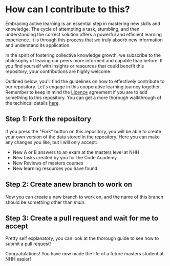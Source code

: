 # How can I contribute to this?

Embracing active learning is an essential step in mastering new skills and knowledge. The cycle of attempting a task, stumbling, and then understanding the correct solution offers a powerful and efficient learning experience. It is through this process that we truly absorb new information and understand its application.

In the spirit of fostering collective knowledge growth, we subscribe to the philosophy of leaving our peers more informed and capable than before. If you find yourself with insights or resources that could benefit this repository, your contributions are highly welcome.

Outlined below, you'll find the guidelines on how to effectively contribute to our repository. Let's engage in this cooperative learning journey together. Remember to keep in mind the [Licence](https://github.com/sander-ed/nhh-course-help/blob/main/Licence.md) agreement if you are to add something to this repository. You can get a more thorough walkthrough of the techincal details [here](https://docs.github.com/en/get-started/quickstart/contributing-to-projects).

## Step 1: Fork the repository

If you press the "Fork" button on this repository, you will be able to create your own version of the data stored in the repository. Here you can make any changes you like, but I will only accept:

- New A or B answers to an exam at the masters level at NHH
- New tasks created by you for the Code Academy
- New Reviews of masters courses
- New learning resources you have found

## Step 2: Create anew branch to work on

Now you can create a new branch to work on, and the name of this branch should be something other than _main_.

## Step 3: Create a pull request and wait for me to accept

Pretty self explanatory, you can look at the thorough guide to see how to submit a pull request!

Congratulations! You have now made the life of a future masters student at NHH easier!

